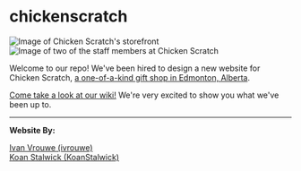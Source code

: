 # chickenscratch
![Image of Chicken Scratch's storefront](http://addictedtocoding.com/assets/images/projects/chickenscratch/chickenscratchstorefront.jpg)&nbsp;&nbsp;![Image of two of the staff members at Chicken Scratch](http://addictedtocoding.com/assets/images/projects/chickenscratch/chickenscratchstaffmembers.jpg)

Welcome to our repo! We've been hired to design a new website for Chicken Scratch, [a one-of-a-kind gift shop in Edmonton, Alberta](https://www.instagram.com/chickenscratchyeg/).  

[Come take a look at our wiki!](https://github.com/ivrouwe/chickenscratch/wiki) We're very excited to show you what we've been up to.

---

**Website By:**  
  
  
[Ivan Vrouwe (ivrouwe)](https://github.com/ivrouwe)  
[Koan Stalwick (KoanStalwick)](https://github.com/KoanStalwick)
